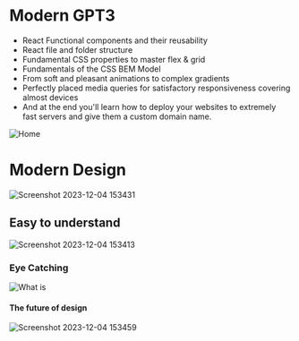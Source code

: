 ﻿# Modern GPT3
 
* React Functional components and their reusability
* React file and folder structure
* Fundamental CSS properties to master flex & grid
* Fundamentals of the CSS BEM Model
* From soft and pleasant animations to complex gradients
* Perfectly placed media queries for satisfactory responsiveness covering almost devices
* And at the end you'll learn how to deploy your websites to extremely fast servers and give them a custom domain name.

![Home](https://github.com/HassanMTS/Modern-UI-GPT3/assets/150341521/f9ba8bae-489b-4aa9-8aef-a28f6285ca8a)
<h1>Modern Design</h1>

![Screenshot 2023-12-04 153431](https://github.com/HassanMTS/Modern-UI-GPT3/assets/150341521/d3df788e-2881-4b5a-84d7-766c6bdedbea)

<h2>Easy to understand</h2>

![Screenshot 2023-12-04 153413](https://github.com/HassanMTS/Modern-UI-GPT3/assets/150341521/f2c8588e-fdc6-49a0-ab1c-61879af21f07)

<h3>Eye Catching</h3>

![What is](https://github.com/HassanMTS/Modern-UI-GPT3/assets/150341521/d67d47e7-9371-4fe3-9cf6-a92a33d91fd5)

<h4>The future of design</h4>

![Screenshot 2023-12-04 153459](https://github.com/HassanMTS/Modern-UI-GPT3/assets/150341521/ecf95910-fafe-4380-a570-fa5f7d3acb78)
